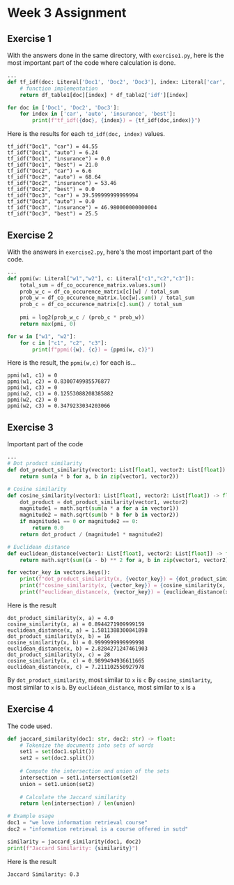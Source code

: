 # Week 3 Assignment
## Exercise 1
With the answers done in the same directory, with `exercise1.py`, here is the most important part of the code where calculation is done.

```python
...
def tf_idf(doc: Literal['Doc1', 'Doc2', 'Doc3'], index: Literal['car', 'auto', 'insurance', 'best']) -> float:
    # function implementation
    return df_table1[doc][index] * df_table2['idf'][index]

for doc in ['Doc1', 'Doc2', 'Doc3']:
    for index in ['car', 'auto', 'insurance', 'best']:
        print(f"tf_idf({doc}, {index}) = {tf_idf(doc,index)}")
```

Here is the results for each `td_idf(doc, index)` values.
```
tf_idf("Doc1", "car") = 44.55
tf_idf("Doc1", "auto") = 6.24
tf_idf("Doc1", "insurance") = 0.0
tf_idf("Doc1", "best") = 21.0
tf_idf("Doc2", "car") = 6.6
tf_idf("Doc2", "auto") = 68.64
tf_idf("Doc2", "insurance") = 53.46
tf_idf("Doc2", "best") = 0.0
tf_idf("Doc3", "car") = 39.599999999999994
tf_idf("Doc3", "auto") = 0.0
tf_idf("Doc3", "insurance") = 46.980000000000004
tf_idf("Doc3", "best") = 25.5
```

## Exercise 2
With the answers in `exercise2.py`, here's the most important part of the code.

```python
...
def ppmi(w: Literal["w1","w2"], c: Literal["c1","c2","c3"]):
    total_sum = df_co_occurence_matrix.values.sum()
    prob_w_c = df_co_occurence_matrix[c][w] / total_sum
    prob_w = df_co_occurence_matrix.loc[w].sum() / total_sum
    prob_c = df_co_occurence_matrix[c].sum() / total_sum
    
    pmi = log2(prob_w_c / (prob_c * prob_w))
    return max(pmi, 0)

for w in ["w1", "w2"]:
    for c in ["c1", "c2", "c3"]:
        print(f"ppmi({w}, {c}) = {ppmi(w, c)}")
```

Here is the result, the `ppmi(w,c)` for each is...
```
ppmi(w1, c1) = 0
ppmi(w1, c2) = 0.8300749985576877
ppmi(w1, c3) = 0
ppmi(w2, c1) = 0.12553088208385882
ppmi(w2, c2) = 0
ppmi(w2, c3) = 0.3479233034203066
```

## Exercise 3
Important part of the code
```python
...
# Dot product similarity
def dot_product_similarity(vector1: List[float], vector2: List[float]) -> float:
    return sum(a * b for a, b in zip(vector1, vector2))

# Cosine similarity
def cosine_similarity(vector1: List[float], vector2: List[float]) -> float:
    dot_product = dot_product_similarity(vector1, vector2)
    magnitude1 = math.sqrt(sum(a * a for a in vector1))
    magnitude2 = math.sqrt(sum(b * b for b in vector2))
    if magnitude1 == 0 or magnitude2 == 0:
        return 0.0
    return dot_product / (magnitude1 * magnitude2)

# Euclidean distance
def euclidean_distance(vector1: List[float], vector2: List[float]) -> float:
    return math.sqrt(sum((a - b) ** 2 for a, b in zip(vector1, vector2)))

for vector_key in vectors.keys():
    print(f"dot_product_similarity(x, {vector_key}) = {dot_product_similarity(x, vectors[vector_key])}")
    print(f"cosine_similarity(x, {vector_key}) = {cosine_similarity(x, vectors[vector_key])}")
    print(f"euclidean_distance(x, {vector_key}) = {euclidean_distance(x, vectors[vector_key])}")
```

Here is the result
```
dot_product_similarity(x, a) = 4.0
cosine_similarity(x, a) = 0.8944271909999159
euclidean_distance(x, a) = 1.5811388300841898
dot_product_similarity(x, b) = 16
cosine_similarity(x, b) = 0.9999999999999998
euclidean_distance(x, b) = 2.8284271247461903
dot_product_similarity(x, c) = 28
cosine_similarity(x, c) = 0.9899494936611665
euclidean_distance(x, c) = 7.211102550927978
```

By `dot_product_similarity`, most similar to `x` is `c`
By `cosine_similarity`, most similar to `x` is `b`.
By `euclidean_distance`, most similar to `x` is `a`

## Exercise 4
The code used.
```python
def jaccard_similarity(doc1: str, doc2: str) -> float:
    # Tokenize the documents into sets of words
    set1 = set(doc1.split())
    set2 = set(doc2.split())
    
    # Compute the intersection and union of the sets
    intersection = set1.intersection(set2)
    union = set1.union(set2)
    
    # Calculate the Jaccard similarity
    return len(intersection) / len(union)

# Example usage
doc1 = "we love information retrieval course"
doc2 = "information retrieval is a course offered in sutd"

similarity = jaccard_similarity(doc1, doc2)
print(f"Jaccard Similarity: {similarity}")
```

Here is the result
```
Jaccard Similarity: 0.3
```